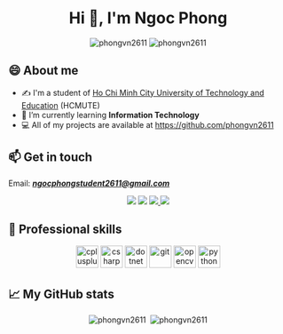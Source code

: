 <h1 align="center">Hi 👋, I'm Ngoc Phong</h1>

<p align="center"> <img src="https://komarev.com/ghpvc/?username=phongvn2611" alt="phongvn2611" /> <img src="https://badges.pufler.dev/repos/phongvn2611" alt="phongvn2611" /> </p>

## 😄 About me
- ✍ I'm a student of [Ho Chi Minh City University of Technology and Education](https://hcmute.edu.vn) (HCMUTE)
- 🌱 I’m currently learning **Information Technology**
- 💻 All of my projects are available at https://github.com/phongvn2611

## 📫 Get in touch
Email: ***ngocphongstudent2611@gmail.com***
<p align="center">
  <a href="https://www.facebook.com/phongvn2611" alt="Facebook"><img src="https://img.icons8.com/fluent/48/000000/facebook-new.png" target="_blank" /></a> 
  <a href="https://github.com/phongvn2611" alt="Github"><img src="https://img.icons8.com/fluent/48/000000/github.png"/></a> 
  <a href="https://www.youtube.com/channel/UCGUzBndNK7UfhPZvGQ8sEuQ" alt="Youtube channel" target="_blank" ><img src="https://img.icons8.com/fluent/48/000000/youtube-play.png"/> </a>
  <a href="https://www.linkedin.com/in/phongvn2611/" target="_blank"><img src="https://img.icons8.com/fluent/48/000000/linkedin.png"/></a>
</p>

## 💪 Professional skills
<p align="center">
  <img src="https://devicons.github.io/devicon/devicon.git/icons/cplusplus/cplusplus-original.svg" alt="cplusplus" width="40" height="40"/> 
  <img src="https://devicons.github.io/devicon/devicon.git/icons/csharp/csharp-original.svg" alt="csharp" width="40" height="40"/> 
  <img src="https://devicons.github.io/devicon/devicon.git/icons/dot-net/dot-net-original-wordmark.svg" alt="dotnet" width="40" height="40"/> 
  <img src="https://devicons.github.io/devicon/devicon.git/icons/html5/html5-original-wordmark.svg" alt="git" width="40" height="40"/> 
  <img src="https://devicons.github.io/devicon/devicon.git/icons/css3/css3-original-wordmark.svg" alt="opencv" width="40" height="40"/> 
  <img src="https://devicons.github.io/devicon/devicon.git/icons/javascript/javascript-original.svg" alt="python" width="40" height="40"/>
</p>

## &#x1f4c8; My GitHub stats
<p align="center">
  <img src="https://github-readme-stats.vercel.app/api/top-langs/?username=phongvn2611&layout=compact" alt="phongvn2611" />&nbsp;
  <img src="https://github-readme-stats.vercel.app/api?username=phongvn2611&show_icons=true&count_private=true&theme=algolia" alt="phongvn2611" />
</p>
